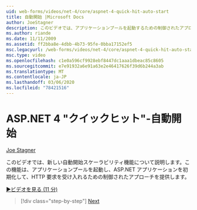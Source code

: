 ```yaml
---
uid: web-forms/videos/net-4/core/aspnet-4-quick-hit-auto-start
title: 自動開始 |Microsoft Docs
author: JoeStagner
description: このビデオでは、アプリケーションプールを起動するための制御されたアプローチを提供する新しい自動開始スケーラビリティ機能について説明します。 initializ...
ms.author: riande
ms.date: 11/11/2009
ms.assetid: ff2bba8e-4dbb-4b73-95fe-0bba17152ef5
msc.legacyurl: /web-forms/videos/net-4/core/aspnet-4-quick-hit-auto-start
msc.type: video
ms.openlocfilehash: c1e0a596cf9928ebf8447dc1aaa1dbeac85c8605
ms.sourcegitcommit: e7e91932a6e91a63e2e46417626f39d6b244a3ab
ms.translationtype: MT
ms.contentlocale: ja-JP
ms.lasthandoff: 03/06/2020
ms.locfileid: "78421516"
---
```

# <a name="aspnet-4-quick-hit---auto-start"></a>ASP.NET 4 "クイックヒット"-自動開始

[Joe Stagner](https://github.com/JoeStagner)

このビデオでは、新しい自動開始スケーラビリティ機能について説明します。この機能は、アプリケーションプールを起動し、ASP.NET アプリケーションを初期化して、HTTP 要求を受け入れるための制御されたアプローチを提供します。 

[&#9654;ビデオを見る (11 分)](https://channel9.msdn.com/Blogs/ASP-NET-Site-Videos/aspnet-4-quick-hit-auto-start)

> [!div class="step-by-step"]
> [Next](aspnet-4-quick-hit-clean-webconfig-files.md)
